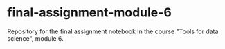 # final-assignment-module-6
Repository for the final assignment notebook in the course "Tools for data science", module 6.
